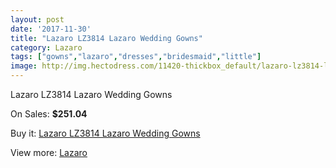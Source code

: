 ```yaml
---
layout: post
date: '2017-11-30'
title: "Lazaro LZ3814 Lazaro Wedding Gowns"
category: Lazaro
tags: ["gowns","lazaro","dresses","bridesmaid","little"]
image: http://img.hectodress.com/11420-thickbox_default/lazaro-lz3814-lazaro-wedding-gowns.jpg
---
```

Lazaro LZ3814 Lazaro Wedding Gowns

On Sales: **$251.04**
<a href="https://www.hectodress.com/lazaro/5645-lazaro-lz3814-lazaro-wedding-gowns.html"><amp-img layout="responsive" width="600" height="600" src="//img.hectodress.com/11420-thickbox_default/lazaro-lz3814-lazaro-wedding-gowns.jpg" alt="Lazaro LZ3814 Lazaro Wedding Gowns 0" /></a>
<a href="https://www.hectodress.com/lazaro/5645-lazaro-lz3814-lazaro-wedding-gowns.html"><amp-img layout="responsive" width="600" height="600" src="//img.hectodress.com/11422-thickbox_default/lazaro-lz3814-lazaro-wedding-gowns.jpg" alt="Lazaro LZ3814 Lazaro Wedding Gowns 1" /></a>
<a href="https://www.hectodress.com/lazaro/5645-lazaro-lz3814-lazaro-wedding-gowns.html"><amp-img layout="responsive" width="600" height="600" src="//img.hectodress.com/11421-thickbox_default/lazaro-lz3814-lazaro-wedding-gowns.jpg" alt="Lazaro LZ3814 Lazaro Wedding Gowns 2" /></a>

Buy it: [Lazaro LZ3814 Lazaro Wedding Gowns](https://www.hectodress.com/lazaro/5645-lazaro-lz3814-lazaro-wedding-gowns.html "Lazaro LZ3814 Lazaro Wedding Gowns")

View more: [Lazaro](https://www.hectodress.com/94-lazaro "Lazaro")